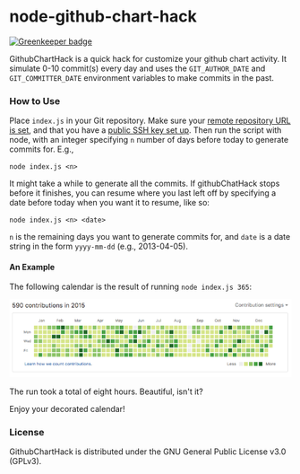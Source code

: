 # node-github-chart-hack

[![Greenkeeper badge](https://badges.greenkeeper.io/rimiti/node-github-chart-hack.svg)](https://greenkeeper.io/)

GithubChartHack is a quick hack for customize your github chart activity. It simulate 0-10 commit(s) every day and uses the `GIT_AUTHOR_DATE` and `GIT_COMMITTER_DATE` environment variables to make commits in the past. 

### How to Use
Place `index.js` in your Git repository. Make sure your [remote repository URL is set](https://help.github.com/articles/adding-a-remote/), and that you have a [public SSH key set up](https://help.github.com/articles/generating-ssh-keys/). Then run the script with node, with an integer specifying `n` number of days before today to generate commits for. E.g.,

	node index.js <n>

It might take a while to generate all the commits. If githubChatHack stops before it finishes, you can resume where you last left off by specifying a date before today when you want it to resume, like so:

	node index.js <n> <date>

`n` is the remaining days you want to generate commits for, and `date` is a date string in the form `yyyy-mm-dd`  (e.g., 2013-04-05).

#### An Example

The following calendar is the result of running `node index.js 365`:

<img src="https://github.com/dimsolution/githubcharthack/blob/master/example.png" alt="example image"/>

The run took a total of eight hours. Beautiful, isn't it?

Enjoy your decorated calendar!

### License
GithubChartHack is distributed under the GNU General Public License v3.0 (GPLv3).
